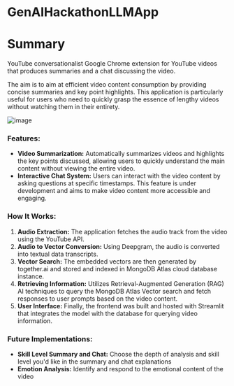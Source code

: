 # GenAIHackathonLLMApp

# Summary
YouTube conversationalist Google Chrome extension for YouTube videos that produces summaries and a chat discussing the video.

The aim is to aim at efficient video content consumption by providing concise summaries and key point highlights. This application is particularly useful for users who need to quickly grasp the essence of lengthy videos without watching them in their entirety.


![image](https://github.com/asanjay123/GenAIHackathonLLMApp/assets/90867690/baad2ba2-8b29-48e7-b41e-d9793892907a)


### Features:
- **Video Summarization:** Automatically summarizes videos and highlights the key points discussed, allowing users to quickly understand the main content without viewing the entire video.
- **Interactive Chat System:** Users can interact with the video content by asking questions at specific timestamps. This feature is under development and aims to make video content more accessible and engaging.

### How It Works:
1. **Audio Extraction:** The application fetches the audio track from the video using the YouTube API.
2. **Audio to Vector Conversion:** Using Deepgram, the audio is converted into textual data transcripts.
3. **Vector Search:** The embedded vectors are then generated by together.ai and stored and indexed in MongoDB Atlas cloud database instance. 
4. **Retrieving Information:** Utilizes Retrieval-Augmented Generation (RAG) AI techniques to query the MongoDB Atlas Vector search and fetch responses to user prompts based on the video content.
5. **User Interface:** Finally, the frontend was built and hosted with Streamlit that integrates the model with the database for querying video information.

### Future Implementations:
- **Skill Level Summary and Chat:** Choose the depth of analysis and skill level you'd like in the summary and chat explanations
- **Emotion Analysis:** Identify and respond to the emotional content of the video
